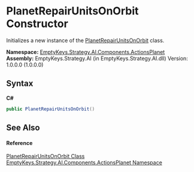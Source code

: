 # PlanetRepairUnitsOnOrbit Constructor 
 

Initializes a new instance of the <a href="T_EmptyKeys_Strategy_AI_Components_ActionsPlanet_PlanetRepairUnitsOnOrbit">PlanetRepairUnitsOnOrbit</a> class.

**Namespace:**&nbsp;<a href="N_EmptyKeys_Strategy_AI_Components_ActionsPlanet">EmptyKeys.Strategy.AI.Components.ActionsPlanet</a><br />**Assembly:**&nbsp;EmptyKeys.Strategy.AI (in EmptyKeys.Strategy.AI.dll) Version: 1.0.0.0 (1.0.0.0)

## Syntax

**C#**<br />
``` C#
public PlanetRepairUnitsOnOrbit()
```


## See Also


#### Reference
<a href="T_EmptyKeys_Strategy_AI_Components_ActionsPlanet_PlanetRepairUnitsOnOrbit">PlanetRepairUnitsOnOrbit Class</a><br /><a href="N_EmptyKeys_Strategy_AI_Components_ActionsPlanet">EmptyKeys.Strategy.AI.Components.ActionsPlanet Namespace</a><br />